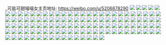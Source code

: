 _可盐可甜喵喵女主页地址: https://weibo.com/u/5206878290 
![](https://wx4.sinaimg.cn/mw2000/005GnwTUgy1h7td4mylfoj30u01407as.jpg) 
![](https://wx4.sinaimg.cn/mw2000/005GnwTUgy1h7td4nk5otj31400u048g.jpg) 
![](https://wx4.sinaimg.cn/mw2000/005GnwTUgy1h7td4ny8fpj30u01400ym.jpg) 
![](https://wx4.sinaimg.cn/mw2000/005GnwTUgy1h7td4odbgbj30u0140wjp.jpg) 
![](https://wx4.sinaimg.cn/mw2000/005GnwTUgy1h7td4pax98j30u0140488.jpg) 
![](https://wx4.sinaimg.cn/mw2000/005GnwTUgy1h7td4ppz71j30u0140110.jpg) 
![](https://wx4.sinaimg.cn/mw2000/005GnwTUgy1h7td58elwxj31400u0afv.jpg) 
![](https://wx4.sinaimg.cn/mw2000/005GnwTUgy1h7td5980ucj31400u0n6e.jpg) 
![](https://wx4.sinaimg.cn/mw2000/005GnwTUly1h0yp704iksj30u01hc4k8.jpg) 
![](https://wx4.sinaimg.cn/mw2000/005GnwTUly1h0otdoeh3vj30kw0vcwkw.jpg) 
![](https://wx4.sinaimg.cn/mw2000/005GnwTUly1h0otdo5j2xj30kw0x845c.jpg) 
![](https://wx4.sinaimg.cn/mw2000/005GnwTUly1h0otdpkg7wj30kw0vctf8.jpg) 
![](https://wx4.sinaimg.cn/mw2000/005GnwTUly1h0otdp30i6j32dc35skjl.jpg) 
![](https://wx4.sinaimg.cn/mw2000/005GnwTUly1h0otefz7jbj32c03404qr.jpg) 
![](https://wx4.sinaimg.cn/mw2000/005GnwTUly1h0otdq7gjyj3340340qv5.jpg) 
![](https://wx4.sinaimg.cn/mw2000/005GnwTUly1h08pkalsqzj31z4140mz6.jpg) 
![](https://wx4.sinaimg.cn/mw2000/005GnwTUly1gzzafkfpjdj31w02io1l0.jpg) 
![](https://wx4.sinaimg.cn/mw2000/005GnwTUly1gzuu0fvh0nj32io1w07wi.jpg) 
![](https://wx4.sinaimg.cn/mw2000/005GnwTUly1gzuu0ho2chj32io1w07wi.jpg) 
![](https://wx4.sinaimg.cn/mw2000/005GnwTUly1gzuu0iw7svj32io1w07wi.jpg) 
![](https://wx4.sinaimg.cn/mw2000/005GnwTUly1gzuu0jzxh9j31w02iou0x.jpg) 
![](https://wx4.sinaimg.cn/mw2000/005GnwTUly1gzsgcf03oej30u01hc0zq.jpg) 
![](https://wx4.sinaimg.cn/mw2000/005GnwTUly1gzraf0rg4gj315s1el1fo.jpg) 
![](https://wx4.sinaimg.cn/mw2000/005GnwTUly1gya4019adpj30tz0t37dk.jpg) 
![](https://wx4.sinaimg.cn/mw2000/005GnwTUly1gwyr562gdoj31os0y7474.jpg) 
![](https://wx4.sinaimg.cn/mw2000/005GnwTUly1gwo9yzs5nij32c03404qq.jpg) 
![](https://wx4.sinaimg.cn/mw2000/005GnwTUly1gwo9z0q0nij32c0340hdt.jpg) 
![](https://wx4.sinaimg.cn/mw2000/005GnwTUly1gwoa0183h5j30m80ydwoq.jpg) 
![](https://wx4.sinaimg.cn/mw2000/005GnwTUly1gwo9z43b49j31hc0u0qjp.jpg) 
![](https://wx4.sinaimg.cn/mw2000/005GnwTUly1gwo9zcd7gjj32c03401kz.jpg) 
![](https://wx4.sinaimg.cn/mw2000/005GnwTUly1gwoa08kr91j30zk1be41r.jpg) 
![](https://wx4.sinaimg.cn/mw2000/005GnwTUly1gw6e7sg66lj30u00miwku.jpg) 
![](https://wx4.sinaimg.cn/mw2000/005GnwTUly1gw2tsn5uskj32c0340b2b.jpg) 
![](https://wx4.sinaimg.cn/mw2000/005GnwTUly1gvkhpfno3wj60u0140ags02.jpg) 
![](https://wx4.sinaimg.cn/mw2000/005GnwTUly1gvdgznlfl5j60u014043i02.jpg) 
![](https://wx4.sinaimg.cn/mw2000/005GnwTUly1gv7tgv0prij60u010kdmu02.jpg) 
![](https://wx4.sinaimg.cn/mw2000/005GnwTUly1gutau2pburj62802yokjm02.jpg) 
![](https://wx4.sinaimg.cn/mw2000/005GnwTUly1gutau4ggrij63402c0x6r02.jpg) 
![](https://wx4.sinaimg.cn/mw2000/005GnwTUly1gutau5nm6dj60yn0tz4hz02.jpg) 
![](https://wx4.sinaimg.cn/mw2000/005GnwTUly1gu2jrij0bgj30u0140thh.jpg) 
![](https://wx4.sinaimg.cn/mw2000/005GnwTUly1gu0f7vpounj314d0slaqn.jpg) 
![](https://wx4.sinaimg.cn/mw2000/005GnwTUly1gtoj0cechsj32c03404l7.jpg) 
![](https://wx4.sinaimg.cn/mw2000/005GnwTUly1gtm14rylg8j32c0340kjn.jpg) 
![](https://wx4.sinaimg.cn/mw2000/005GnwTUly1gtm14v5f50j32c0340b2b.jpg) 
![](https://wx4.sinaimg.cn/mw2000/005GnwTUly1gtm14wdu04j30u01hck27.jpg) 
![](https://wx4.sinaimg.cn/mw2000/005GnwTUly1gtikwtwk1kj32c0340b2b.jpg) 
![](https://wx4.sinaimg.cn/mw2000/005GnwTUly1gssypmeg3bj31ho1zkwtx.jpg) 
![](https://wx4.sinaimg.cn/mw2000/005GnwTUly1gssyplydjuj31ho1zkaxt.jpg) 
![](https://wx4.sinaimg.cn/mw2000/005GnwTUly1gssypmsoazj31ho1zkdvo.jpg) 
![](https://wx4.sinaimg.cn/mw2000/005GnwTUly1gsorxi0bpkj30tu13un26.jpg) 
![](https://wx4.sinaimg.cn/mw2000/005GnwTUly1gsorxic2nxj30u01407eg.jpg) 
![](https://wx4.sinaimg.cn/mw2000/005GnwTUly1gsorxiqhcrj31hc0u0n6t.jpg) 
![](https://wx4.sinaimg.cn/mw2000/005GnwTUly1gsorzifqa0j30u01hcqgh.jpg) 
![](https://wx4.sinaimg.cn/mw2000/005GnwTUly1gsorxhpmjgj31400u047s.jpg) 
![](https://wx4.sinaimg.cn/mw2000/005GnwTUly1gsorxjek5gj30ny16l0xo.jpg) 
![](https://wx4.sinaimg.cn/mw2000/005GnwTUly1gsorxhcfi3j30u019tq8u.jpg) 
![](https://wx4.sinaimg.cn/mw2000/005GnwTUly1gsorxjrnf4j30u01hck0h.jpg) 
![](https://wx4.sinaimg.cn/mw2000/005GnwTUly1gsorxk20q0j30u01cejv7.jpg) 
![](https://wx4.sinaimg.cn/mw2000/005GnwTUly1gsdbi4gkq9j32802s51kz.jpg) 
![](https://wx4.sinaimg.cn/mw2000/005GnwTUly1gs2tabp56jj30u014010u.jpg) 
![](https://wx4.sinaimg.cn/mw2000/005GnwTUly1gs2t6gj5zqj30u0140wn3.jpg) 
![](https://wx4.sinaimg.cn/mw2000/005GnwTUly1gs2taeyt7zj30kq0s03zr.jpg) 
![](https://wx4.sinaimg.cn/mw2000/005GnwTUly1grwp2vqtu4j30u01hctki.jpg) 
![](https://wx4.sinaimg.cn/mw2000/005GnwTUly1grnilnskqrj33402c0e82.jpg) 
![](https://wx4.sinaimg.cn/mw2000/005GnwTUly1grnilq3jfjj33402c0e81.jpg) 
![](https://wx4.sinaimg.cn/mw2000/005GnwTUly1grnilrhwj3j31hc0u0141.jpg) 
![](https://wx4.sinaimg.cn/mw2000/005GnwTUly1grj9lbm8lhj32c0340hdu.jpg) 
![](https://wx4.sinaimg.cn/mw2000/005GnwTUly1grj9ldrqlvj32c0340b2a.jpg) 
![](https://wx4.sinaimg.cn/mw2000/005GnwTUly1grj9leqtuij32c0340u0x.jpg) 
![](https://wx4.sinaimg.cn/mw2000/005GnwTUly1grj9lhdjxxj32c0340npe.jpg) 
![](https://wx4.sinaimg.cn/mw2000/005GnwTUly1grj9lj9msqj32c0340qv6.jpg) 
![](https://wx4.sinaimg.cn/mw2000/005GnwTUly1grj9llqf5ej32c0340u0z.jpg) 
![](https://wx4.sinaimg.cn/mw2000/005GnwTUly1grfq6txcbaj33402c01kz.jpg) 
![](https://wx4.sinaimg.cn/mw2000/005GnwTUly1grfq6r5n2xj32c03401ky.jpg) 
![](https://wx4.sinaimg.cn/mw2000/005GnwTUly1grfq6wxgzfj32c0340qv6.jpg) 
![](https://wx4.sinaimg.cn/mw2000/005GnwTUly1grfq6so4g3j31sc2dsb2a.jpg) 
![](https://wx4.sinaimg.cn/mw2000/005GnwTUly1grfq6y2ckoj31sc2ds1ky.jpg) 
![](https://wx4.sinaimg.cn/mw2000/005GnwTUly1grfq6yxhexj32001o0npd.jpg) 
![](https://wx4.sinaimg.cn/mw2000/005GnwTUly1gr1c48b8o7j32c0340u0y.jpg) 
![](https://wx4.sinaimg.cn/mw2000/005GnwTUly1gr1c46qdo3j32c03404qr.jpg) 
![](https://wx4.sinaimg.cn/mw2000/005GnwTUly1gr1c65sk2wj33402c01ky.jpg) 
![](https://wx4.sinaimg.cn/mw2000/005GnwTUly1gqy57hj6e1j30u014010c.jpg) 
![](https://wx4.sinaimg.cn/mw2000/005GnwTUly1gqvoy2pslsj30u01odb29.jpg) 
![](https://wx4.sinaimg.cn/mw2000/005GnwTUly1gqvoxyte4ej30wi1ycb2b.jpg) 
![](https://wx4.sinaimg.cn/mw2000/005GnwTUly1gqkqr8izroj33402c04qq.jpg) 
![](https://wx4.sinaimg.cn/mw2000/005GnwTUly1gqkqqh1aktj33402c0qv6.jpg) 
![](https://wx4.sinaimg.cn/mw2000/005GnwTUly1gqkqrnv3vij31jj132wso.jpg) 
![](https://wx4.sinaimg.cn/mw2000/005GnwTUly1gqkqq9o3v9j32c0340b29.jpg) 
![](https://wx4.sinaimg.cn/mw2000/005GnwTUly1gqkqqesrxgj32c0340hdu.jpg) 
![](https://wx4.sinaimg.cn/mw2000/005GnwTUly1gqkqqk7j8dj32c0340e82.jpg) 
![](https://wx4.sinaimg.cn/mw2000/005GnwTUly1gqkqqxiyn1j33402c0hdu.jpg) 
![](https://wx4.sinaimg.cn/mw2000/005GnwTUly1gqkqqcj1m2j32c0340e82.jpg) 
![](https://wx4.sinaimg.cn/mw2000/005GnwTUly1gqkqqudtk3j33402c0qv6.jpg) 
![](https://wx4.sinaimg.cn/mw2000/005GnwTUly1gqj9nuwmi8j31400u0450.jpg) 
![](https://wx4.sinaimg.cn/mw2000/005GnwTUly1gqj9nvz5mvj31400u04fb.jpg) 
![](https://wx4.sinaimg.cn/mw2000/005GnwTUly1gqj9nrgipnj30xg0u0qjf.jpg) 
![](https://wx4.sinaimg.cn/mw2000/005GnwTUly1gqj9nt2gv8j30u0190doc.jpg) 
![](https://wx4.sinaimg.cn/mw2000/005GnwTUly1gqj9odihnvj31400u07dc.jpg) 
![](https://wx4.sinaimg.cn/mw2000/005GnwTUly1gqj9nua655j30u01904dz.jpg) 
![](https://wx4.sinaimg.cn/mw2000/005GnwTUly1gpw02crbtvj30ub0u0jya.jpg) 
![](https://wx4.sinaimg.cn/mw2000/005GnwTUly1gpw02d7yvkj31400u0jvj.jpg) 
![](https://wx4.sinaimg.cn/mw2000/005GnwTUly1gpw02evqf1j30u01hc4qp.jpg) 
![](https://wx4.sinaimg.cn/mw2000/005GnwTUly1gpw0338zytj30u01404gr.jpg) 
![](https://wx4.sinaimg.cn/mw2000/005GnwTUly1gpw04229q7j31hc0u0u0t.jpg) 
![](https://wx4.sinaimg.cn/mw2000/005GnwTUly1gpw02goparj31400u07gj.jpg) 
![](https://wx4.sinaimg.cn/mw2000/005GnwTUly1gpw02g9csrj30u0140n68.jpg) 
![](https://wx4.sinaimg.cn/mw2000/005GnwTUly1gpw02fi73uj31400u0doh.jpg) 
![](https://wx4.sinaimg.cn/mw2000/005GnwTUly1gpw04typlyj30u0140tjr.jpg) 
![](https://wx4.sinaimg.cn/mw2000/005GnwTUly1gpi8je1q1jj30u0140tm5.jpg) 
![](https://wx4.sinaimg.cn/mw2000/005GnwTUgy1gpfqn7folpj30wi1cmgvt.jpg) 
![](https://wx4.sinaimg.cn/mw2000/005GnwTUgy1gpfqnbusgnj32c02rob2a.jpg) 
![](https://wx4.sinaimg.cn/mw2000/005GnwTUgy1gpfqnea0yqj30e70e73z1.jpg) 
![](https://wx4.sinaimg.cn/mw2000/005GnwTUly1gpc1guea8qj30wi1yc1kx.jpg) 
![](https://wx4.sinaimg.cn/mw2000/005GnwTUly1gpc1gsqligj31o0280e82.jpg) 
![](https://wx4.sinaimg.cn/mw2000/005GnwTUly1gp7y3ffjkhj31400u0tpq.jpg) 
![](https://wx4.sinaimg.cn/mw2000/005GnwTUly1gowlyr1e1ij32c03407wi.jpg) 
![](https://wx4.sinaimg.cn/mw2000/005GnwTUly1gowlyity55j32ak2fx4qp.jpg) 
![](https://wx4.sinaimg.cn/mw2000/005GnwTUly1goob5310w4j30u01sykjv.jpg) 
![](https://wx4.sinaimg.cn/mw2000/005GnwTUgy1gojw6n9fq5j33402z17wi.jpg) 
![](https://wx4.sinaimg.cn/mw2000/005GnwTUgy1gojw72fwexj32dc2fge83.jpg) 
![](https://wx4.sinaimg.cn/mw2000/005GnwTUgy1gojw6m5a2ij33402c0x6q.jpg) 
